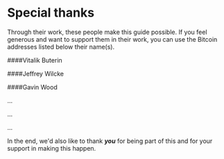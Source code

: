 # Special thanks

Through their work, these people make this guide possible. If you feel generous and want to support them in their work, you can use the Bitcoin addresses listed below their name(s). 

####Vitalik Buterin

####Jeffrey Wilcke

####Gavin Wood 





...

...

...

In the end, we'd also like to thank **_you_** for being part of this and for your support in making this happen. 